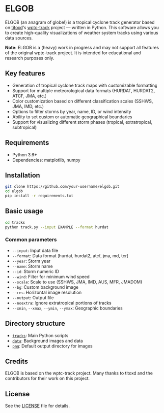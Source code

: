 # ELGOB
ELGOB (an anagram of globe!) is a tropical cyclone track generator based on [titoxd](https://github.com/titoxd)'s [wptc-track](https://github.com/titoxd/wptc-track) project — written in Python. This software allows you to create high-quality visualizations of weather system tracks using various data sources.

**Note:** ELGOB is a (heavy) work in progress and may not support all features of the original wptc-track project. It is intended for educational and research purposes only.

## Key features
- Generation of tropical cyclone track maps with customizable formatting
- Support for multiple meteorological data formats (HURDAT, HURDAT2, ATCF, JMA, etc.)
- Color customization based on different classification scales (SSHWS, JMA, IMD, etc.)
- Options to filter storms by year, name, ID, or wind intensity
- Ability to set custom or automatic geographical boundaries
- Support for visualizing different storm phases (tropical, extratropical, subtropical)

## Requirements
- Python 3.6+
- Dependencies: matplotlib, numpy

## Installation
```bash
git clone https://github.com/your-username/elgob.git
cd elgob
pip install -r requirements.txt
```

## Basic usage
```bash
cd tracks
python track.py --input EXAMPLE --format hurdat
```

### Common parameters
- `--input`: Input data file
- `--format`: Data format (hurdat, hurdat2, atcf, jma, md, tcr)
- `--year`: Storm year
- `--name`: Storm name
- `--id`: Storm numeric ID
- `--wind`: Filter for minimum wind speed
- `--scale`: Scale to use (SSHWS, JMA, IMD, AUS, MFR, JMADOM)
- `--bg`: Custom background image
- `--res`: Horizontal image resolution
- `--output`: Output file
- `--noextra`: Ignore extratropical portions of tracks
- `--xmin`, `--xmax`, `--ymin`, `--ymax`: Geographic boundaries

## Directory structure
- [`tracks`](tracks): Main Python scripts
- [`data`](data): Background images and data
- [`png`](png): Default output directory for images

## Credits
ELGOB is based on the wptc-track project. Many thanks to titoxd and the contributors for their work on this project.

## License
See the [LICENSE](LICENSE) file for details.

